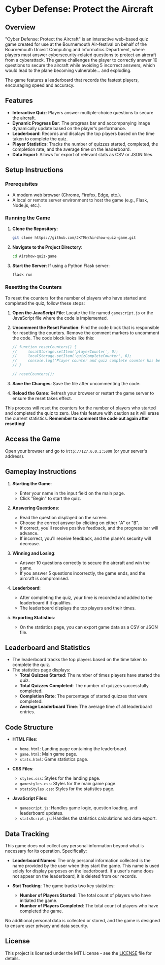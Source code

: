 # Cyber Defense: Protect the Aircraft

## Overview

"Cyber Defense: Protect the Aircraft" is an interactive web-based quiz game created for use at the Bournemouth Air-festival on behalf of the Bournemouth Univsit Computing and Informatics Department, where players must answer cybersecurity-related questions to protect an aircraft from a cyberattack. The game challenges the player to correctly answer 10 questions to secure the aircraft while avoiding 5 incorrect answers, which would lead to the plane becoming vulnerable... and exploding.

The game features a leaderboard that records the fastest players, encouraging speed and accuracy.

## Features

- **Interactive Quiz**: Players answer multiple-choice questions to secure the aircraft.
- **Dynamic Progress Bar**: The progress bar and accompanying image dynamically update based on the player's performance.
- **Leaderboard**: Records and displays the top players based on the time taken to complete the quiz.
- **Player Statistics**: Tracks the number of quizzes started, completed, the completion rate, and the average time on the leaderboard.
- **Data Export**: Allows for export of relevant stats as CSV or JSON files.

## Setup Instructions

### Prerequisites

- A modern web browser (Chrome, Firefox, Edge, etc.).
- A local or remote server environment to host the game (e.g., Flask, Node.js, etc.).

### Running the Game

1. **Clone the Repository**:
    ```bash
    git clone https://github.com/JKTMN/Airshow-quiz-game.git
    ```
    
2. **Navigate to the Project Directory**:
    ```bash
    cd Airshow-quiz-game
    ```

3. **Start the Server**:
   If using a Python Flask server:
   ```bash
   flask run

### Resetting the Counters

To reset the counters for the number of players who have started and completed the quiz, follow these steps:

1. **Open the JavaScript File**:
   Locate the file named `gamescript.js` or the JavaScript file where the code is implemented.

2. **Uncomment the Reset Function**:
   Find the code block that is responsible for resetting the counters. Remove the comment markers to uncomment the code. The code block looks like this:
   ```javascript
   // function resetCounters() {
   //     localStorage.setItem('playerCounter', 0);
   //     localStorage.setItem('quizCompleteCounter', 0);
   //     console.log('Player counter and quiz complete counter has been reset to 0');
   // }
   
   // resetCounters();

3. **Save the Changes**:
   Save the file after uncommenting the code.

4. **Reload the Game**:
   Refresh your browser or restart the game server to ensure the reset takes effect.

This process will reset the counters for the number of players who started and completed the quiz to zero. Use this feature with caution as it will erase the current statistics.
**Remember to comment the code out again after resetting!**

## Access the Game

Open your browser and go to `http://127.0.0.1:5000` (or your server's address).

## Gameplay Instructions

1. **Starting the Game**:
   * Enter your name in the input field on the main page.
   * Click "Begin" to start the quiz.

2. **Answering Questions**:
   * Read the question displayed on the screen.
   * Choose the correct answer by clicking on either "A" or "B".
   * If correct, you'll receive positive feedback, and the progress bar will advance.
   * If incorrect, you'll receive feedback, and the plane's security will decrease.

3. **Winning and Losing**:
   * Answer 10 questions correctly to secure the aircraft and win the game.
   * If you answer 5 questions incorrectly, the game ends, and the aircraft is compromised.

4. **Leaderboard**:
   * After completing the quiz, your time is recorded and added to the leaderboard if it qualifies.
   * The leaderboard displays the top players and their times.

5. **Exporting Statistics**:
   * On the statistics page, you can export game data as a CSV or JSON file.

## Leaderboard and Statistics

* The leaderboard tracks the top players based on the time taken to complete the quiz.
* The statistics page displays:
  * **Total Quizzes Started**: The number of times players have started the quiz.
  * **Total Quizzes Completed**: The number of quizzes successfully completed.
  * **Completion Rate**: The percentage of started quizzes that were completed.
  * **Average Leaderboard Time**: The average time of all leaderboard entries.

## Code Structure

* **HTML Files**:
  * `home.html`: Landing page containing the leaderboard.
  * `game.html`: Main game page.
  * `stats.html`: Game statistics page.

* **CSS Files**:
  * `styles.css`: Styles for the landing page.
  * `gamestyles.css`: Styles for the main game page.
  * `statsStyles.css`: Styles for the statistics page.

* **JavaScript Files**:
  * `gamescript.js`: Handles game logic, question loading, and leaderboard updates.
  * `statsScript.js`: Handles the statistics calculations and data export.

## Data Tracking

This game does not collect any personal information beyond what is necessary for its operation. Specifically:

- **Leaderboard Names**: The only personal information collected is the name provided by the user when they start the game. This name is used solely for display purposes on the leaderboard. If a user's name does not appear on the leaderboard, it is deleted from our records.

- **Stat Tracking**: The game tracks two key statistics:
  - **Number of Players Started**: The total count of players who have initiated the game.
  - **Number of Players Completed**: The total count of players who have completed the game.

No additional personal data is collected or stored, and the game is designed to ensure user privacy and data security.

## License

This project is licensed under the MIT License - see the [LICENSE](LICENSE) file for details.
